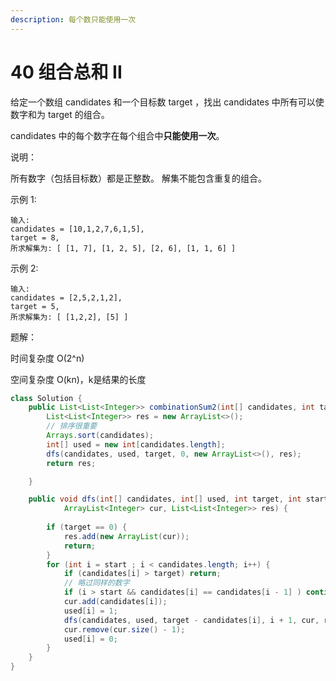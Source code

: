 ```yaml
---
description: 每个数只能使用一次
---
```


# 40 组合总和 II

给定一个数组 candidates 和一个目标数 target ，找出 candidates 中所有可以使数字和为 target 的组合。

candidates 中的每个数字在每个组合中**只能使用一次**。

说明：

所有数字（包括目标数）都是正整数。 解集不能包含重复的组合。 

示例 1:

```text
输入: 
candidates = [10,1,2,7,6,1,5], 
target = 8, 
所求解集为: [ [1, 7], [1, 2, 5], [2, 6], [1, 1, 6] ] 
```

示例 2:

```text
输入:
candidates = [2,5,2,1,2],
target = 5, 
所求解集为: [ [1,2,2], [5] ]
```

题解：

时间复杂度 O\(2^n\)

空间复杂度 O\(kn\)，k是结果的长度

```java
class Solution {
    public List<List<Integer>> combinationSum2(int[] candidates, int target) {
        List<List<Integer>> res = new ArrayList<>();
        // 排序很重要
        Arrays.sort(candidates);
        int[] used = new int[candidates.length];
        dfs(candidates, used, target, 0, new ArrayList<>(), res);
        return res;

    }

    public void dfs(int[] candidates, int[] used, int target, int start, 
            ArrayList<Integer> cur, List<List<Integer>> res) {
        
        if (target == 0) {
            res.add(new ArrayList(cur));
            return;
        }
        for (int i = start ; i < candidates.length; i++) {
            if (candidates[i] > target) return;
            // 略过同样的数字
            if (i > start && candidates[i] == candidates[i - 1] ) continue;
            cur.add(candidates[i]);
            used[i] = 1;
            dfs(candidates, used, target - candidates[i], i + 1, cur, res);
            cur.remove(cur.size() - 1);
            used[i] = 0;
        }
    }
}
```

